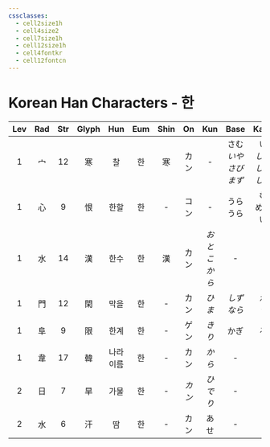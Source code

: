 ```yaml
---
cssclasses:
  - cell2size1h
  - cell4size2
  - cell7size1h
  - cell12size1h
  - cell4fontkr
  - cell12fontcn
---
```


# Korean Han Characters - 한

| Lev | Rad | Str | Glyph | Hun  | Eum | Shin |  On  |     Kun     |          Base          |         Kana          | Simp |    Man     |  Can  | Viet |
| :-: | :-: | :-: | :---: | :--: | :-: | :--: | :--: | :---------: | :--------------------: | :-------------------: | :--: | :--------: | :---: | :--: |
|  1  |  宀  | 12  |   寒   |  찰   |  한  |  寒   |  カン  |      -      | さむ<br>*いや<br>さび<br>まず* | い<br>*しい<br>しい<br>しい* |  寒   |    hán     | hon4  | hàn  |
|  1  |  心  |  9  |   恨   |  한할  |  한  |  -   |  コン  |      -      |        うら<br>うら        |       む<br>めしい        |  -   |    hèn     | han6  | hận  |
|  1  |  水  | 14  |   漢   |  한수  |  한  |  漢   |  カン  | *おとこ<br>から* |           -            |           -           |  汉   |    hàn     | hon3  | hán  |
|  1  |  門  | 12  |   閑   |  막을  |  한  |  -   |  カン  |    *ひま*     |       *しず<br>なら*       |       *か<br>う*        |  闲   |    xián    | haan4 | nhàn |
|  1  |  阜  |  9  |   限   |  한계  |  한  |  -   |  ゲン  |    *きり*     |           かぎ           |           る           |  -   |    xiàn    | haan6 | hạn  |
|  1  |  韋  | 17  |   韓   | 나라이름 |  한  |  -   |  カン  |    *から*     |           -            |           -           |  韩   |    hán     | hon4  | hàn  |
|  2  |  日  |  7  |   旱   |  가물  |  한  |  -   | *カン* |    *ひでり*    |           -            |           -           |  -   |    hàn     | hon5  | hạn  |
|  2  |  水  |  6  |   汗   |  땀   |  한  |  -   |  カン  |     あせ      |           -            |           -           |  -   | hán<br>hàn | hon6  | hãn  |
